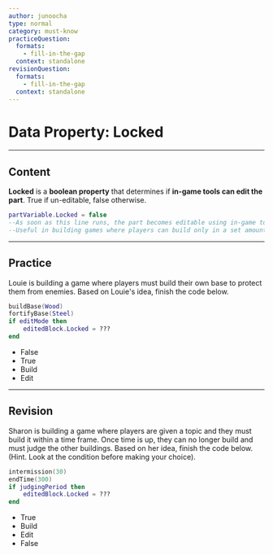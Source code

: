 ```yaml
---
author: junoocha
type: normal
category: must-know
practiceQuestion:
  formats:
    - fill-in-the-gap
  context: standalone
revisionQuestion:
  formats:
    - fill-in-the-gap
  context: standalone
---
```


# Data Property: Locked

---

## Content

**Locked** is a **boolean property** that determines if **in-game tools can edit the part**. True if un-editable, false otherwise.

```lua
partVariable.Locked = false
--As soon as this line runs, the part becomes editable using in-game tools.
--Useful in building games where players can build only in a set amount of time.
```

---

## Practice

Louie is building a game where players must build their own base to protect them from enemies. Based on Louie's idea, finish the code below.

```lua
buildBase(Wood)
fortifyBase(Steel)
if editMode then 
    editedBlock.Locked = ???
end
```

- False
- True
- Build
- Edit

---

## Revision

Sharon is building a game where players are given a topic and they must build it within a time frame. Once time is up, they can no longer build and must judge the other buildings. Based on her idea, finish the code below. (Hint. Look at the condition before making your choice).

```lua
intermission(30)
endTime(300)
if judgingPeriod then 
    editedBlock.Locked = ???
end
```

- True
- Build
- Edit
- False
